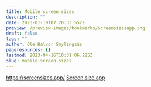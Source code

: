 ```yaml
---
title: Mobile screen sizes
description: ""
date: 2023-01-19T07:20:33.552Z
preview: /preview-images/bookmarks/screensizesapp.png
draft: false
tags: ""
author: Ole Halvor Smylingsås
pageresources: {}
lastmod: 2023-04-16T10:31:06.225Z
slug: mobile-screen-sizes
---
```

<!--more-->

https://screensizes.app/
[Screen size app](https://screensizes.app/ "Gå til Screen size app (Ekstern lenke)")